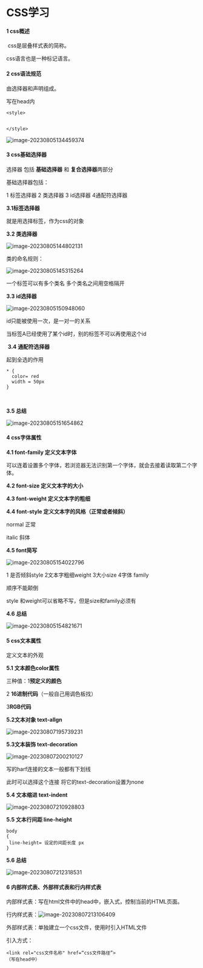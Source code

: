 ​                    

# CSS学习

#### 1 css概述

​    css是层叠样式表的简称。

   css语言也是一种标记语言。

  

#### 2 css语法规范

由选择器和声明组成。

写在head内

```
<style>


</style>
```

![image-20230805134459374](img/image-20230805134459374.png)





#### 3 css基础选择器

选择器 包括  **基础选择器** 和 **复合选择器**两部分

基础选择器包括：

1 标签选择器    2 类选择器 3 id选择器   4通配符选择器



 **3.1标签选择器**

就是用选择标签，作为css的对象



**3.2 类选择器** 

![image-20230805144802131](img/image-20230805144802131.png)

类的命名规则：

![image-20230805145315264](img/image-20230805145315264.png)

一个标签可以有多个类名 多个类名之间用空格隔开





**3.3 id选择器**

![image-20230805150948060](img/image-20230805150948060.png)

id只能被使用一次，是一对一的关系

当标签A已经使用了某个id时，别的标签不可以再使用这个id

  



​      **3.4 通配符选择器**

起到全选的作用

```
* {
  color= red
  width = 50px
}
```

​       



  **3.5 总结**

![image-20230805151654862](img/image-20230805151654862.png)





#### 4 css字体属性



**4.1 font-family 定义文本字体**

可以连着设置多个字体，若浏览器无法识别第一个字体，就会去接着读取第二个字体。





**4.2 font-size 定义文本字的大小**



**4.3 font-weight 定义文本字的粗细**





**4.4 font-style 定义文本字的风格（正常或者倾斜）**

normal 正常

italic 斜体



**4.5 font简写**

![image-20230805154022796](img/image-20230805154022796.png)

1 是否倾斜style 2文本字粗细weight    3大小size  4字体 family

顺序不能颠倒

style 和weight可以省略不写，但是size和family必须有





**4.6 总结**

![image-20230805154821671](img/image-20230805154821671.png)



#### 5  css文本属性

定义文本的外观



**5.1 文本颜色color属性**

三种值：1**预定义的颜色** 

2 **16进制代码**（一般自己用调色板找） 

3**RGB代码**



**5.2文本对象 text-allgn**

![image-20230807195739231](img/image-20230807195739231.png)

**5.3文本装饰 text-decoration**

![image-20230807200210127](img/image-20230807200210127.png)

写的harf连接的文本一般都有下划线

此时可以选择这个连接 将它的text-decoration设置为none





**5.4 文本缩进  text-indent**

 

![image-20230807210928803](img/image-20230807210928803.png)







**5.5 文本行间距 line-height**

```
body
{
 line-height= 设定的间距长度 px
}
```

 **5.6 总结**

![image-20230807212318531](img/image-20230807212318531.png)



#### 6 内部样式表、外部样式表和行内样式表

 内部样式表：写在html文件中的head中，嵌入式，控制当前的HTML页面。

行内样式表：![image-20230807213106409](img/image-20230807213106409.png)

外部样式表：单独建立一个css文件，使用时引入HTML文件



引入方式：

```
<link rel="css文件名称" href=“css文件路径”>
（写在head中）
```

